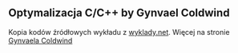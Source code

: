 ## Optymalizacja C/C++ by Gynvael Coldwind

Kopia kodów źródłowych wykładu z [wyklady.net](http://wyklady.net).
Więcej na stronie [Gynvaela Coldwind](http://gynvael.coldwind.pl/legacy/wyklady.net/)

